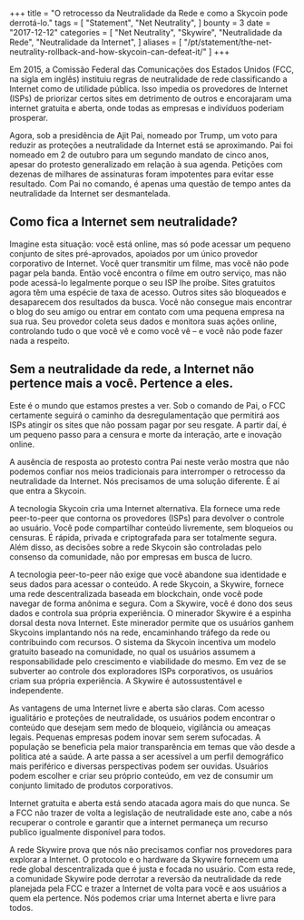 +++
title = "O retrocesso da Neutralidade da Rede e como a Skycoin pode derrotá-lo."
tags = [
    "Statement",
    "Net Neutrality",
]
bounty = 3
date = "2017-12-12"
categories = [
    "Net Neutrality",
    "Skywire",
    "Neutralidade da Rede",
    "Neutralidade da Internet",
]
aliases = [
	"/pt/statement/the-net-neutrality-rollback-and-how-skycoin-can-defeat-it/"
]
+++

Em 2015, a Comissão Federal das Comunicações dos Estados Unidos (FCC, na sigla em inglês) instituiu regras de neutralidade de rede classificando a Internet como de utilidade pública. Isso impedia os provedores de Internet (ISPs) de priorizar certos sites em detrimento de outros e encorajaram uma internet gratuita e aberta, onde todas as empresas e indivíduos poderiam prosperar.

Agora, sob a presidência de Ajit Pai, nomeado por Trump, um voto para reduzir as proteções a neutralidade da Internet está se aproximando. Pai foi nomeado em 2 de outubro para um segundo mandato de cinco anos, apesar do protesto generalizado em relação à sua agenda. Petições com dezenas de milhares de assinaturas foram impotentes para evitar esse resultado. Com Pai no comando, é apenas uma questão de tempo antes da neutralidade da Internet ser desmantelada.

## Como fica a Internet sem neutralidade?

Imagine esta situação: você está online, mas só pode acessar um pequeno conjunto de sites pré-aprovados, apoiados por um único provedor corporativo de Internet. Você quer transmitir um filme, mas você não pode pagar pela banda. Então você encontra o filme em outro serviço, mas não pode acessá-lo legalmente porque o seu ISP lhe proíbe. Sites gratuitos agora têm uma espécie de taxa de acesso. Outros sites são bloqueados e desaparecem dos resultados da busca. Você não consegue mais encontrar o blog do seu amigo ou entrar em contato com uma pequena empresa na sua rua. Seu provedor coleta seus dados e monitora suas ações online, controlando tudo o que você vê e como você vê – e você não pode fazer nada a respeito.

## Sem a neutralidade da rede, a Internet não pertence mais a você. Pertence a eles.

Este é o mundo que estamos prestes a ver. Sob o comando de Pai, o FCC certamente seguirá o caminho da desregulamentação que permitirá aos ISPs atingir os sites que não possam pagar por seu resgate. A partir daí, é um pequeno passo para a censura e morte da interação, arte e inovação online.

A ausência de resposta ao protesto contra Pai neste verão mostra que não podemos confiar nos meios tradicionais para interromper o retrocesso da neutralidade da Internet. Nós precisamos de uma solução diferente. É aí que entra a Skycoin.

A tecnologia Skycoin cria uma Internet alternativa. Ela fornece uma rede peer-to-peer que contorna os provedores (ISPs) para devolver o controle ao usuário. Você pode compartilhar conteúdo livremente, sem bloqueios ou censuras. É rápida, privada e criptografada para ser totalmente segura. Além disso, as decisões sobre a rede Skycoin são controladas pelo consenso da comunidade, não por empresas em busca de lucro.

A tecnologia peer-to-peer não exige que você abandone sua identidade e seus dados para acessar o conteúdo. A rede Skycoin, a Skywire, fornece uma rede descentralizada baseada em blockchain, onde você pode navegar de forma anônima e segura. Com a Skywire, você é dono dos seus dados e controla sua própria experiência.
O minerador Skywire é a espinha dorsal desta nova Internet. Este minerador permite que os usuários ganhem Skycoins implantando nós na rede, encaminhando tráfego da rede ou contribuindo com recursos. O sistema da Skycoin incentiva um modelo gratuito baseado na comunidade, no qual os usuários assumem a responsabilidade pelo crescimento e viabilidade do mesmo. Em vez de se subverter ao controle dos exploradores ISPs corporativos, os usuários criam sua própria experiência. A Skywire é autossustentável e independente.


As vantagens de uma Internet livre e aberta são claras. Com acesso igualitário e proteções de neutralidade, os usuários podem encontrar o conteúdo que desejam sem medo de bloqueio, vigilância ou ameaças legais. Pequenas empresas podem inovar sem serem sufocadas. A população se beneficia pela maior transparência em temas que vão desde a politica até a saúde. A arte passa a ser acessível a um perfil demográfico mais periférico e diversas perspectivas podem ser ouvidas. Usuários podem escolher e criar seu próprio conteúdo, em vez de consumir um conjunto limitado de produtos corporativos.


Internet gratuita e aberta está sendo atacada agora mais do que nunca. Se a FCC não trazer de volta a legislação de neutralidade este ano, cabe a nós recuperar o controle e garantir que a internet permaneça um recurso publico igualmente disponível para todos.


A rede Skywire prova que nós não precisamos confiar nos provedores para explorar a Internet. O protocolo e o hardware da Skywire fornecem uma rede global descentralizada que é justa e focada no usuário. Com esta rede, a comunidade Skywire pode derrotar a reversão da neutralidade da rede planejada pela FCC e trazer a Internet de volta para você e aos usuários a quem ela pertence. Nós podemos criar uma Internet aberta e livre para todos.
